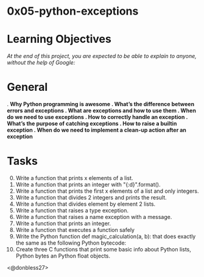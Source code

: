 # 0x05-python-exceptions

# Learning Objectives
*At the end of this project, you are expected to be able to explain to anyone, without the help of Google:*

# General
. **Why Python programming is awesome
. What’s the difference between errors and exceptions
. What are exceptions and how to use them
. When do we need to use exceptions
. How to correctly handle an exception
. What’s the purpose of catching exceptions
. How to raise a builtin exception
. When do we need to implement a clean-up action after an exception**

# Tasks
0. Write a function that prints x elements of a list.
1. Write a function that prints an integer with "{:d}".format().
2. Write a function that prints the first x elements of a list and only integers.
3. Write a function that divides 2 integers and prints the result.
4. Write a function that divides element by element 2 lists.
5. Write a function that raises a type exception.
6. Write a function that raises a name exception with a message.
7. Write a function that prints an integer.
8. Write a function that executes a function safely
9. Write the Python function def magic_calculation(a, b): that does exactly the same as the following Python bytecode:
10. Create three C functions that print some basic info about Python lists, Python bytes an Python float objects.

<@donbless27>
